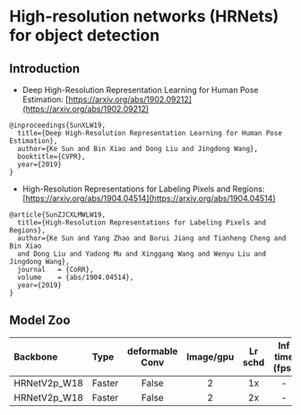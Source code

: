 # High-resolution networks (HRNets) for object detection

## Introduction

- Deep High-Resolution Representation Learning for Human Pose Estimation: [https://arxiv.org/abs/1902.09212](https://arxiv.org/abs/1902.09212)

```
@inproceedings{SunXLW19,
  title={Deep High-Resolution Representation Learning for Human Pose Estimation},
  author={Ke Sun and Bin Xiao and Dong Liu and Jingdong Wang},
  booktitle={CVPR},
  year={2019}
}
```

- High-Resolution Representations for Labeling Pixels and Regions: [https://arxiv.org/abs/1904.04514](https://arxiv.org/abs/1904.04514)

```
@article{SunZJCXLMWLW19,
  title={High-Resolution Representations for Labeling Pixels and Regions},
  author={Ke Sun and Yang Zhao and Borui Jiang and Tianheng Cheng and Bin Xiao
  and Dong Liu and Yadong Mu and Xinggang Wang and Wenyu Liu and Jingdong Wang},
  journal   = {CoRR},
  volume    = {abs/1904.04514},
  year={2019}
}
```

## Model Zoo

| Backbone                | Type           | deformable Conv  | Image/gpu | Lr schd | Inf time (fps) | Box AP | Mask AP |                           Download                           |
| :---------------------- | :------------- | :---: | :-------: | :-----: | :------------: | :----: | :-----: | :----------------------------------------------------------: |
| HRNetV2p_W18            | Faster         | False |     2     |   1x    |     -     |  36.0  |    -    | [model](https://paddlemodels.bj.bcebos.com/object_detection/faster_rcnn_hrnetv2p_w18_1x.tar) |
| HRNetV2p_W18            | Faster         | False |     2     |   2x    |     -     |  38.0  |    -    | [model](https://paddlemodels.bj.bcebos.com/object_detection/faster_rcnn_hrnetv2p_w18_2x.tar) |
